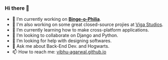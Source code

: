 ### Hi there 👋

- 🔭 I’m currently working on **[Binge-o-Philia](https://play.google.com/store/apps/details?id=com.vibhu4agarwal.Binge_o_Philia)**.
- 💼 I'm also working on some great closed-source projies at [Viga Studios](https://github.com/Viga-Entertainment-Technology/).
- 🌱 I’m currently learning how to make cross-platform applications.
- 👯 I’m looking to collaborate on Django and Python.
- 🤔 I’m looking for help with designing softwares.
- 💬 Ask me about Back-End Dev. and Hogwarts.
- 📫 How to reach me: [vibhu-agarwal.github.io](https://vibhu-agarwal.github.io/)
<!--- 😄 Pronouns: ...-->
<!--- ⚡ Fun fact: ... ...-->
